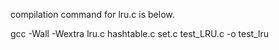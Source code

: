 compilation command for lru.c is below.

gcc -Wall -Wextra lru.c hashtable.c set.c test_LRU.c -o test_lru

